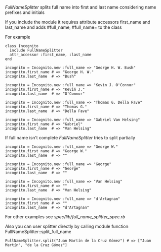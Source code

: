 *FullNameSplitter* splits full name into first and last name considering name prefixes and initials

If you include the module it requires attribute accessors first\_name and last\_name and adds #full\_name, #full\_name= to the class

For example

    class Incognito
      include FullNameSplitter
      attr_accessor :first_name, :last_name
    end
    
    incognito = Incognito.new :full_name => "George H. W. Bush"
    incognito.first_name # => "George H. W."
    incognito.last_name  # => "Bush"

    incognito = Incognito.new :full_name => "Kevin J. O'Connor"
    incognito.first_name # => "Kevin J."
    incognito.last_name  # => "O'Connor"

    incognito = Incognito.new :full_name => "Thomas G. Della Fave"
    incognito.first_name # => "Thomas G."
    incognito.last_name  # => "Della Fave"

    incognito = Incognito.new :full_name => "Gabriel Van Helsing"
    incognito.first_name # => "Gabriel"
    incognito.last_name  # => "Van Helsing"

If full name isn't complete *FullNameSplitter* tries to split partially

    incognito = Incognito.new :full_name => "George W."
    incognito.first_name # => "George W."
    incognito.last_name  # => ""

    incognito = Incognito.new :full_name => "George"
    incognito.first_name # => "George"
    incognito.last_name  # => ""

    incognito = Incognito.new :full_name => "Van Helsing"
    incognito.first_name # => ""
    incognito.last_name  # => "Van Helsing"

    incognito = Incognito.new :full_name => "d'Artagnan"
    incognito.first_name # => ""
    incognito.last_name  # => "d'Artagnan"

For other examples see _spec/lib/full\_name\_splitter\_spec.rb_

Also you can user splitter directly by calling module function FullNameSplitter::split\_full\_name

    FullNameSplitter.split("Juan Martín de la Cruz Gómez") # => ["Juan Martín", "de la Cruz Gómez"]